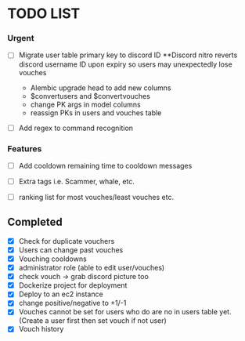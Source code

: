 # TODO LIST

### Urgent
- [ ] Migrate user table primary key to discord ID **Discord nitro reverts discord username ID upon expiry so users may unexpectedly lose vouches
  * Alembic upgrade head to add new columns
  * $convertusers and $convertvouches
  * change PK args in model columns
  * reassign PKs in users and vouches table

- [ ] Add regex to command recognition

### Features
- [ ] Add cooldown remaining time to cooldown messages
- [ ] Extra tags i.e. Scammer, whale, etc.
- [ ] ranking list for most vouches/least vouches etc.


## Completed
- [x] Check for duplicate vouchers
- [x] Users can change past vouches
- [x] Vouching cooldowns
- [x] administrator role (able to edit user/vouches)
- [x] check vouch -> grab discord picture too
- [x] Dockerize project for deployment
- [x] Deploy to an ec2 instance
- [x] change positive/negative to +1/-1
- [x] Vouches cannot be set for users who do are no in users table yet. (Create a user first then set vouch if not user)
- [x] Vouch history
